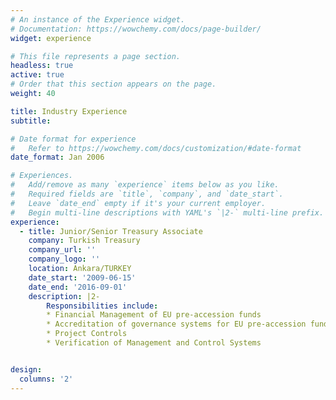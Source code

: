 ```yaml
---
# An instance of the Experience widget.
# Documentation: https://wowchemy.com/docs/page-builder/
widget: experience

# This file represents a page section.
headless: true
active: true
# Order that this section appears on the page.
weight: 40

title: Industry Experience
subtitle:

# Date format for experience
#   Refer to https://wowchemy.com/docs/customization/#date-format
date_format: Jan 2006

# Experiences.
#   Add/remove as many `experience` items below as you like.
#   Required fields are `title`, `company`, and `date_start`.
#   Leave `date_end` empty if it's your current employer.
#   Begin multi-line descriptions with YAML's `|2-` multi-line prefix.
experience:
  - title: Junior/Senior Treasury Associate
    company: Turkish Treasury
    company_url: ''
    company_logo: ''
    location: Ankara/TURKEY
    date_start: '2009-06-15'
    date_end: '2016-09-01'
    description: |2-
        Responsibilities include:
        * Financial Management of EU pre-accession funds
        * Accreditation of governance systems for EU pre-accession funds 
        * Project Controls
        * Verification of Management and Control Systems


design:
  columns: '2'
---
```

